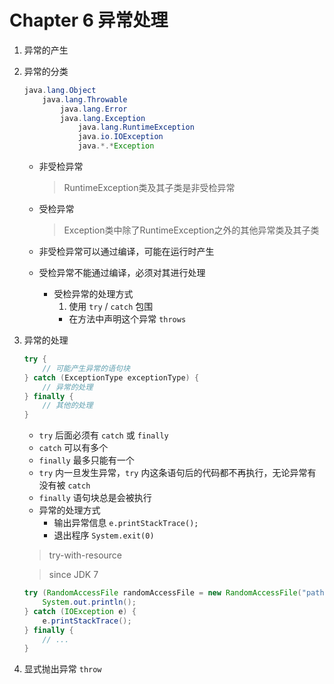 # Chapter 6 异常处理

1. 异常的产生

2. 异常的分类

    ```java
    java.lang.Object
        java.lang.Throwable
            java.lang.Error
            java.lang.Exception
                java.lang.RuntimeException
                java.io.IOException
                java.*.*Exception
    ```

    - 非受检异常
        
        > RuntimeException类及其子类是非受检异常

    - 受检异常
    
        > Exception类中除了RuntimeException之外的其他异常类及其子类
    
    - 非受检异常可以通过编译，可能在运行时产生
    - 受检异常不能通过编译，必须对其进行处理
        - 受检异常的处理方式
            1. 使用 `try` / `catch` 包围
            - 在方法中声明这个异常 `throws`
        
3. 异常的处理

    ```java
    try {
        // 可能产生异常的语句块
    } catch (ExceptionType exceptionType) {
        // 异常的处理
    } finally {
        // 其他的处理
    }
    ```
    
    - `try` 后面必须有 `catch` 或 `finally`
    - `catch` 可以有多个
    - `finally` 最多只能有一个
    - `try` 内一旦发生异常，`try` 内这条语句后的代码都不再执行，无论异常有没有被 `catch`
    - `finally` 语句块总是会被执行
    - 异常的处理方式
        - 输出异常信息 `e.printStackTrace();`
        - 退出程序 `System.exit(0)`
   
   
   > try-with-resource

    > since JDK 7

    ```java
    try (RandomAccessFile randomAccessFile = new RandomAccessFile("path-to-a-file", "rw")){
        System.out.println();
    } catch (IOException e) {
        e.printStackTrace();
    } finally {
        // ...
    }
    ```
        
4. 显式抛出异常 `throw`